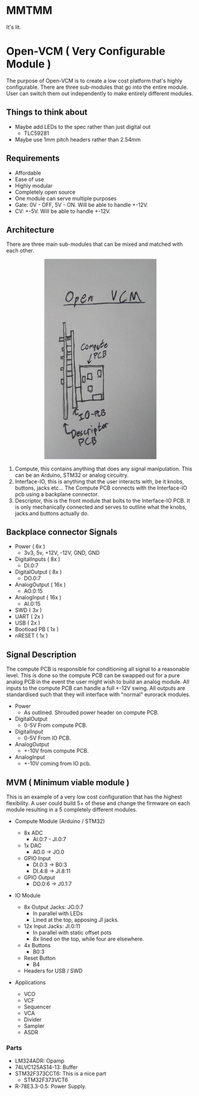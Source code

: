# MMTMM

It's lit.

# Open-VCM ( Very Configurable Module )
The purpose of Open-VCM is to create a low cost platform that's highly configurable. There are three sub-modules that go into the entire module. User can switch them out independently to make entirely different modules.

## Things to think about
- Maybe add LEDs to the spec rather than just digital out
  - TLC59281
- Maybe use 1mm pitch headers rather than 2.54mm

## Requirements
- Affordable
- Ease of use
- Highly modular
- Completely open source
- One module can serve multiple purposes
- Gate: 0V - OFF, 5V - ON. Will be able to handle +-12V.
- CV: +-5V. Will be able to handle +-12V.

## Architecture
There are three main sub-modules that can be mixed and matched with each other.

<div style="text-align:center"><img src="images/OPEN_VCM.jpg" alt="openVCM" width="300"/></div>

1. Compute, this contains anything that does any signal manipulation. This can be an Arduino, STM32 or analog circuitry.
2. Interface-IO, this is anything that the user interacts with, be it knobs, buttons, jacks etc... The Compute PCB connects with the Interface-IO pcb using a backplane connector.
3. Descriptor, this is the front module that bolts to the Interface-IO PCB. It is only mechanically connected and serves to outline what the knobs, jacks and buttons actually do.

## Backplace connector Signals
- Power ( 6x )
  - 3v3, 5v, +12V, -12V, GND, GND
- DigitalInputs ( 8x )
  - DI.0:7
- DigitalOutput ( 8x )
  - DO.0:7
- AnalogOutput ( 16x )
  - AO.0:15
- AnalogInput ( 16x )
  - AI.0:15
- SWD ( 3x )
- UART ( 2x )
- USB ( 2x )
- Bootload PB ( 1x )
- nRESET ( 1x )

## Signal Description
The compute PCB is responsible for conditioning all signal to a reasonable level. This is done so the compute PCB can be swapped out for a pure analog PCB in the event the user might wish to build an analog module. All inputs to the compute PCB can handle a full +-12V swing. All outputs are standardised such that they will interface with "normal" eurorack modules.

- Power 
  - As outlined. Shrouded power header on compute PCB. 
- DigitalOutput 
  - 0-5V From compute PCB.
- DigitalInput
  - 0-5V From IO PCB.
- AnalogOutput
  - +-10V from compute PCB.
- AnalogInput
  - +-10V coming from IO pcb.

## MVM ( Minimum viable module )
This is an example of a very low cost configuration that has the highest flexibility. A user could build 5+ of these and change the firmware on each module resulting in a 5 completely different modules.

- Compute Module (Arduino / STM32)
  - 8x ADC
    - AI.0:7 - JI.0:7
  - 1x DAC
    - AO.0 -> JO.0
  - GPIO Input
    - DI.0:3 -> B0:3
    - DI.4:8 -> JI.8:11
  - GPIO Output
    - DO.0:6 -> J0.1:7
      
- IO Module
  - 8x Output Jacks: JO.0:7
    - In parallel with LEDs
    - Lined at the top, apposing JI jacks.
  - 12x Input Jacks: JI.0:11
    - In parallel with static offset pots 
    - 8x lined on the top, while four are elsewhere.
  - 4x Buttons
    - B0:3
  - Reset Button
    - B4
  - Headers for USB / SWD

- Applications
  - VCO
  - VCF
  - Sequencer
  - VCA
  - Divider
  - Sampler
  - ASDR

### Parts
- LM324ADR: Opamp
- 74LVC125AS14-13: Buffer
- STM32F373CCT6: This is a nice part
  - STM32F373VCT6
- R-78E3.3-0.5: Power Supply.
